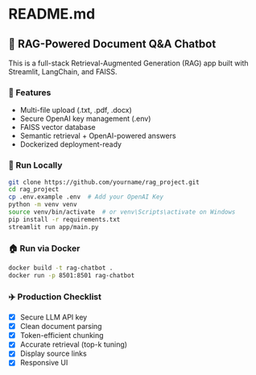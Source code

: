 # README.md
## 🧠 RAG-Powered Document Q&A Chatbot

This is a full-stack Retrieval-Augmented Generation (RAG) app built with Streamlit, LangChain, and FAISS.

### 🚀 Features
- Multi-file upload (.txt, .pdf, .docx)
- Secure OpenAI key management (.env)
- FAISS vector database
- Semantic retrieval + OpenAI-powered answers
- Dockerized deployment-ready

### 📆 Run Locally
```bash
git clone https://github.com/yourname/rag_project.git
cd rag_project
cp .env.example .env  # Add your OpenAI Key
python -m venv venv
source venv/bin/activate  # or venv\Scripts\activate on Windows
pip install -r requirements.txt
streamlit run app/main.py
```

### 🏠 Run via Docker
```bash
docker build -t rag-chatbot .
docker run -p 8501:8501 rag-chatbot
```

### ✈️ Production Checklist
- [x] Secure LLM API key
- [x] Clean document parsing
- [x] Token-efficient chunking
- [x] Accurate retrieval (top-k tuning)
- [x] Display source links
- [x] Responsive UI
